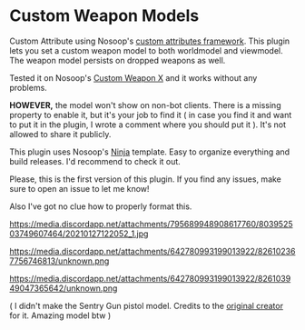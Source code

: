 # Custom Weapon Models

Custom Attribute using Nosoop's [custom attributes framework](https://github.com/nosoop/SM-TFCustAttr). This plugin lets you set a custom weapon model to both worldmodel and viewmodel. The weapon model persists on dropped weapons as well.

Tested it on Nosoop's [Custom Weapon X](https://github.com/nosoop/SM-TFCustomWeaponsX) and it works without any problems.

**HOWEVER,** the model won't show on non-bot clients. There is a missing property to enable it, but it's your job to find it ( in case you find it and want to put it in the plugin, I wrote a comment where you should put it ). It's not allowed to share it publicly.

This plugin uses Nosoop's [Ninja](https://github.com/nosoop/NinjaBuild-SMPlugin) template. Easy to organize everything and build releases. I'd recommend to check it out.

Please, this is the first version of this plugin. If you find any issues, make sure to open an issue to let me know!

Also I've got no clue how to properly format this.

https://media.discordapp.net/attachments/795689948908617760/803952503749607464/20210127122052_1.jpg

https://media.discordapp.net/attachments/642780993199013922/826102367756746813/unknown.png

https://media.discordapp.net/attachments/642780993199013922/826103949047365642/unknown.png

( I didn't make the Sentry Gun pistol model. Credits to the [original creator](https://gamebanana.com/skins/139638) for it. Amazing model btw )
